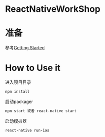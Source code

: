 # ReactNativeWorkShop

# 准备

参考[Getting Started](https://facebook.github.io/react-native/docs/getting-started.html#content)

# How to Use it

进入项目目录

```bash
npm install
```

启动packager

```bash
npm start 或者 react-native start
```

启动模拟器

```bash
react-native run-ios
```
